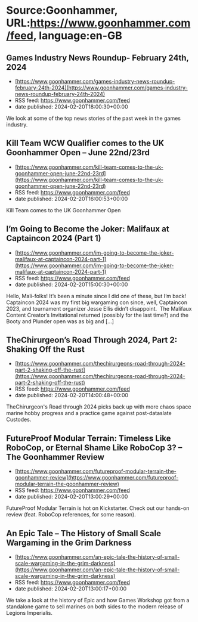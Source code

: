 # Source:Goonhammer, URL:https://www.goonhammer.com/feed, language:en-GB

## Games Industry News Roundup- February 24th, 2024
 - [https://www.goonhammer.com/games-industry-news-roundup-february-24th-2024](https://www.goonhammer.com/games-industry-news-roundup-february-24th-2024)
 - RSS feed: https://www.goonhammer.com/feed
 - date published: 2024-02-20T18:00:30+00:00

We look at some of the top news stories of the past week in the games industry.

## Kill Team WCW Qualifier comes to the UK Goonhammer Open – June 22nd/23rd
 - [https://www.goonhammer.com/kill-team-comes-to-the-uk-goonhammer-open-june-22nd-23rd](https://www.goonhammer.com/kill-team-comes-to-the-uk-goonhammer-open-june-22nd-23rd)
 - RSS feed: https://www.goonhammer.com/feed
 - date published: 2024-02-20T16:00:53+00:00

Kill Team comes to the UK Goonhammer Open

## I’m Going to Become the Joker: Malifaux at Captaincon 2024 (Part 1)
 - [https://www.goonhammer.com/im-going-to-become-the-joker-malifaux-at-captaincon-2024-part-1](https://www.goonhammer.com/im-going-to-become-the-joker-malifaux-at-captaincon-2024-part-1)
 - RSS feed: https://www.goonhammer.com/feed
 - date published: 2024-02-20T15:00:30+00:00

Hello, Mali-folks! It&#8217;s been a minute since I did one of these, but I&#8217;m back!  Captaincon 2024 was my first big wargaming con since, well, Captaincon 2023, and tournament organizer Jesse Ellis didn&#8217;t disappoint.  The Malifaux Content Creator&#8217;s Invitational returned (possibly for the last time?) and the Booty and Plunder open was as big and [&#8230;]

## TheChirurgeon’s Road Through 2024, Part 2: Shaking Off the Rust
 - [https://www.goonhammer.com/thechirurgeons-road-through-2024-part-2-shaking-off-the-rust](https://www.goonhammer.com/thechirurgeons-road-through-2024-part-2-shaking-off-the-rust)
 - RSS feed: https://www.goonhammer.com/feed
 - date published: 2024-02-20T14:00:48+00:00

TheChirurgeon's Road through 2024 picks back up with more chaos space marine hobby progress and a practice game against post-dataslate Custodes.

## FutureProof Modular Terrain: Timeless Like RoboCop, or Eternal Shame Like RoboCop 3? – The Goonhammer Review
 - [https://www.goonhammer.com/futureproof-modular-terrain-the-goonhammer-review](https://www.goonhammer.com/futureproof-modular-terrain-the-goonhammer-review)
 - RSS feed: https://www.goonhammer.com/feed
 - date published: 2024-02-20T13:00:29+00:00

FutureProof Modular Terrain is hot on Kickstarter. Check out our hands-on review (feat. RoboCop references, for some reason).

## An Epic Tale – The History of Small Scale Wargaming in the Grim Darkness
 - [https://www.goonhammer.com/an-epic-tale-the-history-of-small-scale-wargaming-in-the-grim-darkness](https://www.goonhammer.com/an-epic-tale-the-history-of-small-scale-wargaming-in-the-grim-darkness)
 - RSS feed: https://www.goonhammer.com/feed
 - date published: 2024-02-20T13:00:17+00:00

We take a look at the history of Epic and how Games Workshop got from a standalone game to sell marines on both sides to the modern release of Legions Imperialis.


